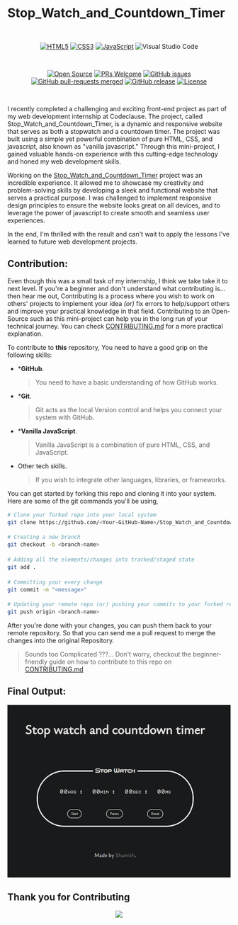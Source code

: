 # Stop_Watch_and_Countdown_Timer <img src="https://github.com/iamwatchdogs/Stop_Watch_and_Countdown_Timer/actions/workflows/pages/pages-build-deployment/badge.svg" alt="" align="right">

<br>
<div align="center">

[![HTML5](https://img.shields.io/badge/html5-%23E34F26.svg?style=for-the-badge&logo=html5&logoColor=white)](https://github.com/iamwatchdogs?tab=repositories&q=&type=public&language=html&sort=)
[![CSS3](https://img.shields.io/badge/css3-%231572B6.svg?style=for-the-badge&logo=css3&logoColor=white)](https://github.com/iamwatchdogs?tab=repositories&q=&type=public&language=css&sort=)
[![JavaScript](https://img.shields.io/badge/javascript-%23323330.svg?style=for-the-badge&logo=javascript&logoColor=%23F7DF1E)](https://github.com/iamwatchdogs?tab=repositories&q=&type=public&language=javascript&sort=)
![Visual Studio Code](https://img.shields.io/badge/Visual%20Studio%20Code-0078d7.svg?style=for-the-badge&logo=visual-studio-code&logoColor=white)

<br>

[![Open Source](https://badges.frapsoft.com/os/v1/open-source.svg?v=103)](https://github.com/iamwatchdogs?tab=repositories&q=&type=public&language=&sort=)
[![PRs Welcome](https://img.shields.io/badge/PRs-welcome-brightgreen.svg?style=flat-square)](https://github.com/iamwatchdogs/Stop_Watch_and_Countdown_Timer/pulls)
[![GitHub issues](https://img.shields.io/github/issues/iamwatchdogs/Stop_Watch_and_Countdown_Timer.svg)](https://github.com/iamwatchdogs/Stop_Watch_and_Countdown_Timer/issues)
[![GitHub pull-requests merged](https://badgen.net/github/merged-prs/iamwatchdogs/Stop_Watch_and_Countdown_Timer)](https://github.com/iamwatchdogs/Stop_Watch_and_Countdown_Timer.js/pulls?q=is%3Amerged)
[![GitHub release](https://img.shields.io/github/release/iamwatchdogs/Stop_Watch_and_Countdown_Timer)](https://GitHub.com/iamwatchdogs/Stop_Watch_and_Countdown_Timer/releases/)
[![License](https://img.shields.io/badge/License-Apache_2.0-blue.svg)](https://opensource.org/licenses/Apache-2.0)

</div>
<br>


I recently completed a challenging and exciting front-end project as part of my web development internship at Codeclause. The project, called Stop_Watch_and_Countdown_Timer, is a dynamic and responsive website that serves as both a stopwatch and a countdown timer. The project was built using a simple yet powerful combination of pure HTML, CSS, and javascript, also known as "vanilla javascript." Through this mini-project, I gained valuable hands-on experience with this cutting-edge technology and honed my web development skills.

Working on the [Stop_Watch_and_Countdown_Timer](https://github.com/iamwatchdogs/Stop_Watch_and_Countdown_Timer "Goto Original Project") project was an incredible experience. It allowed me to showcase my creativity and problem-solving skills by developing a sleek and functional website that serves a practical purpose. I was challenged to implement responsive design principles to ensure the website looks great on all devices, and to leverage the power of javascript to create smooth and seamless user experiences.

In the end, I'm thrilled with the result and can't wait to apply the lessons I've learned to future web development projects.

## Contribution:

Even though this was a small task of my internship, I think we take take it to next level. If you're a beginner and don't understand what contributing is... then hear me out, Contributing is a process where you wish to work on others' projects to implement your idea *(or)* fix errors to help/support others and improve your practical knowledge in that field. Contributing to an Open-Source such as this mini-project can help you in the long run of your technical journey. You can check [CONTRIBUTING.md](CONTRIBUTING.md "Let's go to CONTRIBUTING.md") for a more practical explanation.

To contribute to **this** repository, You need to have a good grip on the following skills:

- ***GitHub**. 

  > You need to have a basic understanding of how GitHub works.
  
- ***Git**.

  > Git acts as the local Version control and helps you connect your system with GitHub.
  
- ***Vanilla JavaScript**.

  > Vanilla JavaScript is a combination of pure HTML, CSS, and JavaScript.
  
- Other tech skills.

  > If you wish to integrate other languages, libraries, or frameworks.

You can get started by forking this repo and cloning it into your system. Here are some of the git commands you'll be using,

```bash
# Clone your forked repo into your local system
git clone https://github.com/<Your-GitHub-Name>/Stop_Watch_and_Countdown_Timer.git

# Creating a new branch
git checkout -b <branch-name>

# Adding all the elements/changes into tracked/staged state
git add .

# Committing your every change
git commit -m "<message>"

# Updating your remote repo (or) pushing your commits to your forked repo
git push origin <branch-name>
```

After you're done with your changes, you can push them back to your remote repository. So that you can send me a pull request to merge the changes into the original Repository.

> Sounds too Complicated ???... Don't worry, checkout the beginner-friendly guide on how to contribute to this repo on [CONTRIBUTING.md](CONTRIBUTING.md "Let's goto CONTRIBUTING.md")

## Final Output:

<div align="center">

![Output](src/OP.png)

</div>

## Thank you for Contributing

<div align="center">
  <a href = "https://github.com/iamwatchdogs/Stop_Watch_and_Countdown_Timer/graphs/contributors">
    <img src = "https://contrib.rocks/image?repo=iamwatchdogs/Stop_Watch_and_Countdown_Timer"/>
  </a>
</div>
